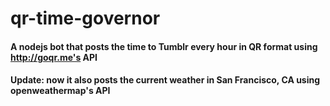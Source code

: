 # qr-time-governor
#### A nodejs bot that posts the time to Tumblr every hour in QR format using http://goqr.me's API
#### Update: now it also posts the current weather in San Francisco, CA using openweathermap's API
